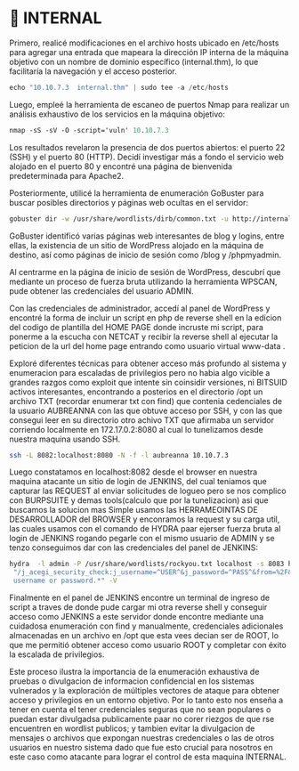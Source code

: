 # 👮 INTERNAL

Primero, realicé modificaciones en el archivo hosts ubicado en /etc/hosts para agregar una entrada que mapeara la dirección IP interna de la máquina objetivo con un nombre de dominio específico (internal.thm), lo que facilitaría la navegación y el acceso posterior.

```csharp
echo "10.10.7.3  internal.thm" | sudo tee -a /etc/hosts 
```
Luego, empleé la herramienta de escaneo de puertos Nmap para realizar un análisis exhaustivo de los servicios en la máquina objetivo:

```graphql
nmap -sS -sV -O -script='vuln' 10.10.7.3
```
Los resultados revelaron la presencia de dos puertos abiertos: el puerto 22 (SSH) y el puerto 80 (HTTP). Decidí investigar más a fondo el servicio web alojado en el puerto 80 y encontré una página de bienvenida predeterminada para Apache2.

Posteriormente, utilicé la herramienta de enumeración GoBuster para buscar posibles directorios y páginas web ocultas en el servidor:

```bash
gobuster dir -w /usr/share/wordlists/dirb/common.txt -u http://internal.thm/
```
GoBuster identificó varias páginas web interesantes de blog y logins, entre ellas, la existencia de un sitio de WordPress alojado en la máquina de destino, así como páginas de inicio de sesión como /blog y /phpmyadmin.

Al centrarme en la página de inicio de sesión de WordPress, descubrí que mediante un proceso de fuerza bruta utilizando la herramienta WPSCAN, pude obtener las credenciales del usuario ADMIN.

Con las credenciales de administrador, accedí al panel de WordPress y encontré la forma de incluir un script en php de reverse shell en la edicion del codigo de plantilla del HOME PAGE donde incruste mi script, para ponerme a la escucha con NETCAT y recibir la reverse shell al ejecutar la peticion de la url del home page entrando como usuario virtual www-data .

Exploré diferentes técnicas para obtener acceso más profundo al sistema y enumeracion para escaladas de privilegios pero no habia algo vicible a grandes razgos como exploit que intente sin coinsidir versiones, ni BITSUID activos interesantes, encontrando a posterios en el directorio /opt un archivo TXT (recordar enumerar txt con find) que contenia cedenciales de la usuario AUBREANNA con las que obtuve acceso por SSH, y con las que consegui leer en su directorio otro achivo TXT que afirmaba un servidor corriendo localmente en 172.17.0.2:8080 al cual lo tunelizamos desde nuestra maquina usando SSH.

```bash
ssh -L 8082:localhost:8080 -N -f -l aubreanna 10.10.7.3
```
Luego constatamos en localhost:8082 desde el browser en nuestra maquina atacante un sitio de login de JENKINS, del cual teniamos que capturar las REQUEST al enviar solicitudes de logueo pero se nos complico con BURPSUITE y demas tools(calculo que por la tunelizacion) asi que buscamos la solucion mas Simple usamos las HERRAMEOINTAS DE DESARROLLADOR del BROWSER y enconramos la request y su carga util, las cuales usamos con el comando de HYDRA paar ejerser fuerza bruta al login de JENKINS rogando pegarle con el mismo usuario de ADMIN y se tenzo conseguimos dar con las credenciales del panel de JENKINS:

```bash
hydra  -l admin -P /usr/share/wordlists/rockyou.txt localhost -s 8083 http-post-form 
 "/j_acegi_security_check:j_username=^USER^&j_password=^PASS^&from=%2F&Submit=Sign+in&Login:.*Invalid 
 username or password.*" -V
 ```

Finalmente en el panel de JENKINS encontre un terminal de ingreso de script a traves de donde pude cargar mi otra reverse shell y conseguir acceso como JENKINS a este servidor donde encontre mediante una cuidadosa enumeración con find y manualmente, credenciales adicionales almacenadas en un archivo en /opt que esta vees decian ser de ROOT, lo que me permitió obtener acceso como usuario ROOT y completar con éxito la escalada de privilegios.

Este proceso ilustra la importancia de la enumeración exhaustiva de pruebas o divulgacion de informacion confidencial en los sistemas vulnerados y la exploración de múltiples vectores de ataque para obtener acceso y privilegios en un entorno objetivo. Por lo tanto esto nos enseña a tener en  cuenta el tener credenciales seguras que no sean populares o puedan estar divulgadsa publicamente paar no corer riezgos de que rse encuentren en wordlist publicos; y tambien evitar la divulgacion de mensajes o archivos que expongan nuestras credenciales o las de otros usuarios en nuestro sistema dado que fue esto crucial para nosotros en este caso como atacante para lograr el control de esta maquina INTERNAL.
